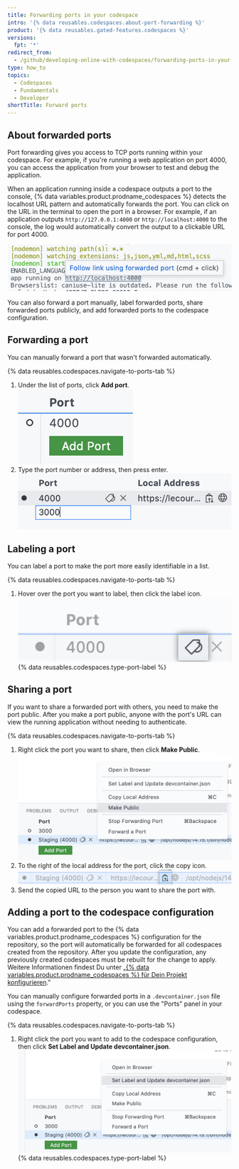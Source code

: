 ```yaml
---
title: Forwarding ports in your codespace
intro: '{% data reusables.codespaces.about-port-forwarding %}'
product: '{% data reusables.gated-features.codespaces %}'
versions:
  fpt: '*'
redirect_from:
  - /github/developing-online-with-codespaces/forwarding-ports-in-your-codespace
type: how_to
topics:
  - Codespaces
  - Fundamentals
  - Developer
shortTitle: Forward ports
---
```


 

## About forwarded ports

Port forwarding gives you access to TCP ports running within your codespace. For example, if you're running a web application on port 4000, you can access the application from your browser to test and debug the application.

When an application running inside a codespace outputs a port to the console, {% data variables.product.prodname_codespaces %} detects the localhost URL pattern and automatically forwards the port. You can click on the URL in the terminal to open the port in a browser. For example, if an application outputs `http://127.0.0.1:4000` or `http://localhost:4000` to the console, the log would automatically convert the output to a clickable URL for port 4000.

![Automatic port forwarding](/assets/images/help/codespaces/automatic-port-forwarding.png)

You can also forward a port manually, label forwarded ports, share forwarded ports publicly, and add forwarded ports to the codespace configuration.

## Forwarding a port

You can manually forward a port that wasn't forwarded automatically.

{% data reusables.codespaces.navigate-to-ports-tab %}
1. Under the list of ports, click **Add port**. ![Add port button](/assets/images/help/codespaces/add-port-button.png)
1. Type the port number or address, then press enter. ![Text box to type port button](/assets/images/help/codespaces/port-number-text-box.png)

## Labeling a port

You can label a port to make the port more easily identifiable in a list.

{% data reusables.codespaces.navigate-to-ports-tab %}
1. Hover over the port you want to label, then click the label icon. ![Label icon for port](/assets/images/help/codespaces/label-icon.png)
{% data reusables.codespaces.type-port-label %}

## Sharing a port

If you want to share a forwarded port with others, you need to make the port public. After you make a port public, anyone with the port's URL can view the running application without needing to authenticate.

{% data reusables.codespaces.navigate-to-ports-tab %}
1. Right click the port you want to share, then click **Make Public**. ![Option to make port public in right-click menu](/assets/images/help/codespaces/make-public-option.png)
1. To the right of the local address for the port, click the copy icon. ![Copy icon for port URL](/assets/images/help/codespaces/copy-icon-port-url.png)
1. Send the copied URL to the person you want to share the port with.

## Adding a port to the codespace configuration

You can add a forwarded port to the {% data variables.product.prodname_codespaces %} configuration for the repository, so the port will automatically be forwarded for all codespaces created from the repository. After you update the configuration, any previously created codespaces must be rebuilt for the change to apply. Weitere Informationen findest Du unter „[{% data variables.product.prodname_codespaces %} für Dein Projekt konfigurieren](/codespaces/setting-up-your-codespace/configuring-codespaces-for-your-project#applying-changes-to-your-configuration)."

You can manually configure forwarded ports in a `.devcontainer.json` file using the `forwardPorts` property, or you can use the "Ports" panel in your codespace.

{% data reusables.codespaces.navigate-to-ports-tab %}
1. Right click the port you want to add to the codespace configuration, then click **Set Label and Update devcontainer.json**. ![Option to set label and add port to devcontainer.json in the right-click menu](/assets/images/help/codespaces/update-devcontainer-to-add-port-option.png)
{% data reusables.codespaces.type-port-label %}
